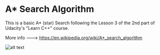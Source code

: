# A* Search Algorithm
This is a basic A* (star) Search following the Lesson 3 of the 2nd part of Udacity's "Learn C++" course.

More info ---> https://en.wikipedia.org/wiki/A*_search_algorithm

![alt text](https://pub.mdpi-res.com/applsci/applsci-12-05499/article_deploy/html/images/applsci-12-05499-g008.png?1653995666)
